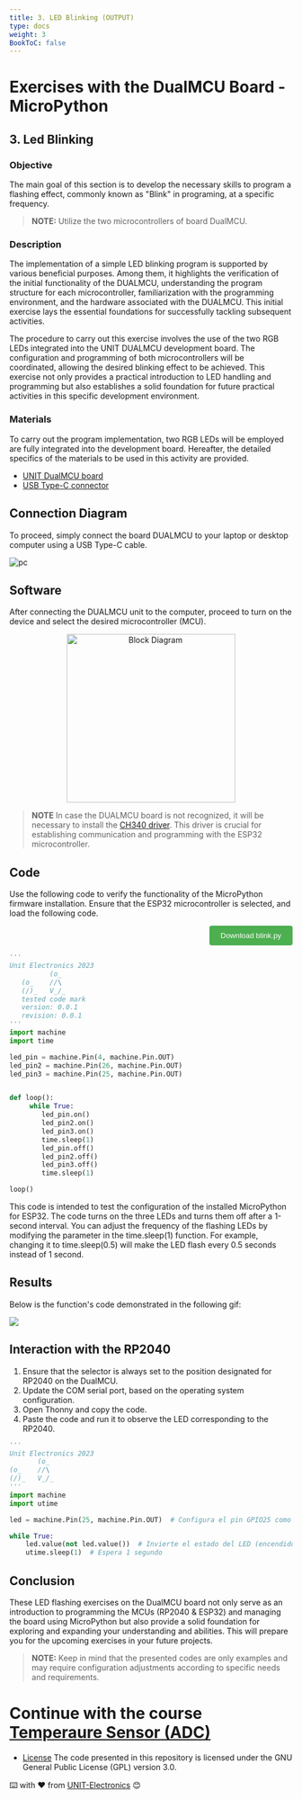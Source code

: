 ```yaml
---
title: 3. LED Blinking (OUTPUT) 
type: docs
weight: 3
BookToC: false
---
```


# Exercises with the DualMCU Board - MicroPython

## 3. Led Blinking
###  Objective
The main goal of this section is to develop the necessary skills to program a flashing effect, commonly known as "Blink" in programing, at a specific frequency.

>**NOTE:**  Utilize the two microcontrollers of board DualMCU.


###  Description
The implementation of a simple LED blinking program is supported by various beneficial purposes. Among them, it highlights the verification of the initial functionality of the DUALMCU, understanding the program structure for each microcontroller, familiarization with the programming environment, and the hardware associated with the DUALMCU. This initial exercise lays the essential foundations for successfully tackling subsequent activities.

The procedure to carry out this exercise involves the use of the two RGB LEDs integrated into the UNIT DUALMCU development board. The configuration and programming of both microcontrollers will be coordinated, allowing the desired blinking effect to be achieved. This exercise not only provides a practical introduction to LED handling and programming but also establishes a solid foundation for future practical activities in this specific development environment.


### Materials

To carry out the program implementation, two RGB LEDs will be employed  are fully integrated into the development board. Hereafter, the detailed specifics of the materials to be used in this activity are provided.
- <a href="https://uelectronics.com/producto/unit-dualmcu-esp32-rp2040-tarjeta-de-desarrollo/" target="_blank"> UNIT DualMCU board</a>
- <a href="https://uelectronics.com/producto/cable-usb-tipo-c-3a-6a/" target="_blank">USB Type-C connector</a>



## Connection Diagram
To proceed, simply connect the board DUALMCU to your laptop or desktop computer using a USB Type-C cable.

![pc](/dual/docs/3-Led_intermitente/images/pc_dual.jpg)

## Software 
After connecting the DUALMCU unit to the computer, proceed to turn on the device and select the desired microcontroller (MCU).
       <div style="text-align: center;">
       <img src="/dual/docs/2-Micropython/images/esp32_or_rasp.jpg" alt="Block Diagram" title="Block Diagram" style="width: 300px;">
       </div>

> **NOTE**  In case the DUALMCU board is not recognized, it will be necessary to install the [CH340 driver](/dual/docs/3-Led_intermitente/images/CH341SER.EXE). This driver is crucial for establishing communication and programming with the ESP32 microcontroller.

## Code

Use the following code to verify the functionality of the MicroPython firmware installation. Ensure that the ESP32 microcontroller is selected, and load the following code.
<div style="text-align: right;">
    <a href="/dual/docs/3-Led_intermitente/code/blink.py" download="blink.py">
        <button style="background-color: #4CAF50; color: white; padding: 10px 20px; border: none; border-radius: 4px; cursor: pointer;">
            Download blink.py
        </button>
    </a>
</div>

```py
'''
Unit Electronics 2023
          (o_
   (o_    //\
   (/)_   V_/_ 
   tested code mark
   version: 0.0.1
   revision: 0.0.1
'''
import machine
import time

led_pin = machine.Pin(4, machine.Pin.OUT)
led_pin2 = machine.Pin(26, machine.Pin.OUT)
led_pin3 = machine.Pin(25, machine.Pin.OUT)


def loop():
     while True:
        led_pin.on()    
        led_pin2.on()   
        led_pin3.on()  
        time.sleep(1)  
        led_pin.off()   
        led_pin2.off()  
        led_pin3.off()  
        time.sleep(1)   

loop()
```
This code is intended to test the configuration of the installed MicroPython for ESP32. The code turns on the three LEDs and turns them off after a 1-second interval. You can adjust the frequency of the flashing LEDs by modifying the parameter in the time.sleep(1) function. For example, changing it to time.sleep(0.5) will make the LED flash every 0.5 seconds instead of 1 second. 

## Results
Below is the function's code demonstrated in the following gif:

![](/dual/docs/3-Led_intermitente/images/blink_led2.gif)

## Interaction with the RP2040
1. Ensure that the selector is always set to the position designated for RP2040 on the DualMCU.
2. Update the COM serial port, based on the operating system configuration.
3. Open Thonny and copy the code.
4. Paste the code and run it to observe the LED corresponding to the RP2040.



```py
'''
Unit Electronics 2023
       (o_
(o_    //\
(/)_   V_/_ 
'''
import machine
import utime

led = machine.Pin(25, machine.Pin.OUT)  # Configura el pin GPIO25 como salida

while True:
    led.value(not led.value())  # Invierte el estado del LED (encendido/apagado)
    utime.sleep(1)  # Espera 1 segundo
```

## Conclusion
These LED flashing exercises on the DualMCU board not only serve as an introduction to programming the MCUs (RP2040 & ESP32) and managing the board using MicroPython but also provide a solid foundation for exploring and expanding your understanding and abilities. This will prepare you for the upcoming exercises in your future projects.


> **NOTE:** Keep in mind that the presented codes are only examples and may require configuration adjustments according to specific needs and requirements.

# Continue with the course [ Temperaure Sensor (ADC)](/dual/docs/4-sensor_de_temperatura/)

* [License](https://www.gnu.org/licenses/gpl-3.0.html) The code presented in this repository is licensed under the GNU General Public License (GPL) version 3.0.

⌨️ with ❤️ from [UNIT-Electronics](https://github.com/UNIT-Electronics) 😊